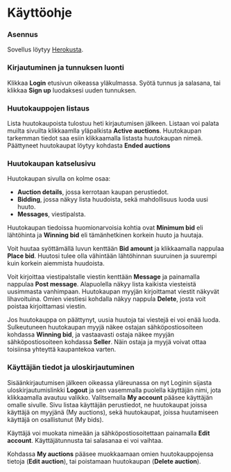 # Käyttöohje

### Asennus

Sovellus löytyy [Herokusta](https://hhuutokauppa.herokuapp.com).


### Kirjautuminen ja tunnuksen luonti

Klikkaa **Login** etusivun oikeassa yläkulmassa. 
Syötä tunnus ja salasana, tai klikkaa **Sign up** luodaksesi uuden tunnuksen.


### Huutokauppojen listaus

Lista huutokaupoista tulostuu heti kirjautumisen jälkeen.
Listaan voi palata muilta sivuilta klikkaamlla yläpalkista **Active auctions**.
Huutokaupan tarkemman tiedot saa esiin klikkaamalla listasta huutokaupan nimeä.
Päättyneet huutokaupat löytyy kohdasta **Ended auctions**


### Huutokaupan katselusivu

Huutokaupan sivulla on kolme osaa: 
* **Auction details**, jossa kerrotaan kaupan perustiedot.
* **Bidding**, jossa näkyy lista huudoista, sekä mahdollisuus luoda uusi huuto.
* **Messages**, viestipalsta.

Huutokaupan tiedoissa huomionarvoisia kohtia ovat **Minimum bid** eli
lähtöhinta ja **Winning bid** eli tämänhetkinen korkein huuto ja huutaja.

Voit huutaa syöttämällä luvun kenttään **Bid amount** ja klikkaamalla
nappulaa **Place bid**. Huutosi tulee olla vähintään lähtöhinnan suuruinen
ja suurempi kuin korkein aiemmista huudoista. 

Voit kirjoittaa viestipalstalle viestin kenttään **Message** ja painamalla
nappulaa **Post message**. Alapuolella näkyy lista kaikista viesteistä
uusimmasta vanhimpaan. Huutokaupan myyjän kirjoittamat viestit näkyvät
lihavoituina. Omien viestiesi kohdalla näkyy nappula **Delete**, josta
voit poistaa kirjoittamasi viestin.

Jos huutokauppa on päättynyt, uusia huutoja tai viestejä ei voi enää luoda.
Sulkeutuneen huutokaupan myyjä näkee ostajan sähköpostiosoiteen kohdassa
**Winning bid**, ja vastaavasti ostaja näkee myyjän sähköpostiosoiteen
kohdassa **Seller**. Näin ostaja ja myyjä voivat ottaa toisiinsa yhteyttä
kaupantekoa varten.


### Käyttäjän tiedot ja uloskirjautuminen

Sisäänkirjautumisen jälkeen oikeassa yläreunassa on nyt Loginin sijasta
uloskirjautumislinkki **Logout** ja sen vasemmalla puolella käyttäjän nimi,
jota klikkaamalla avautuu valikko. Valitsemalla **My account** pääsee
käyttäjän omalle sivulle. Sivu listaa käyttäjän perustiedot, ne huutokaupat
joissa käyttäjä on myyjänä (My auctions), sekä huutokaupat,
joissa huutamiseen käyttäjä on osallistunut (My bids).

Käyttäjä voi muokata nimeään ja sähköpostiosoitettaan painamalla **Edit account**.
Käyttäjätunnusta tai salasanaa ei voi vaihtaa.

Kohdassa **My auctions** pääsee muokkaamaan omien huutokauppojensa tietoja (**Edit auction**),
tai poistamaan huutokaupan (**Delete auction**).
